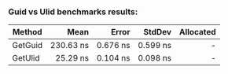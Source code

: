 ### Guid vs Ulid benchmarks results:

| Method  |      Mean |    Error |   StdDev | Allocated |
|---------|----------:|---------:|---------:|----------:|
| GetGuid | 230.63 ns | 0.676 ns | 0.599 ns |         - |
| GetUlid |  25.29 ns | 0.104 ns | 0.098 ns |         - |
